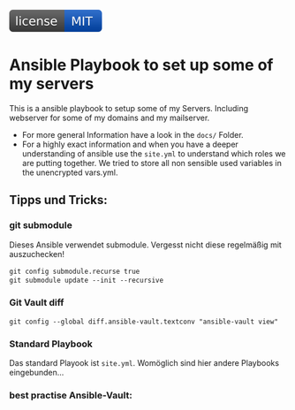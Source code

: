 [![MIT License](https://raw.githubusercontent.com/DO1JLR/ansible_playbook_template/main/.github/license.svg?sanitize=true)](https://github.com/DO1JLR/ansible_playbook_template/blob/main/LICENSE)

 Ansible Playbook to set up some of my servers
=========================================

This is a ansible playbook to setup some of my Servers.
Including webserver for some of my domains and my mailserver.

+ For more general Information have a look in the ``docs/`` Folder.
+ For a highly exact information and when you have a deeper understanding of ansible use the ``site.yml`` to understand which roles we are putting together. We tried to store all non sensible used variables in the unencrypted vars.yml.

 Tipps und Tricks:
---------
### git submodule
Dieses Ansible verwendet submodule. Vergesst nicht diese regelmäßig mit auszuchecken!
```
git config submodule.recurse true
git submodule update --init --recursive
```

### Git Vault diff
```
git config --global diff.ansible-vault.textconv "ansible-vault view"
```

### Standard Playbook
Das standard Playook ist ``site.yml``. Womöglich sind hier andere Playbooks eingebunden...

### best practise Ansible-Vault:
